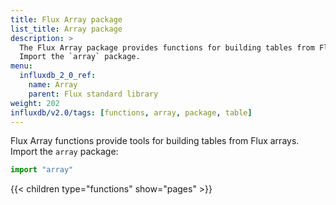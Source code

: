 ```yaml
---
title: Flux Array package
list_title: Array package
description: >
  The Flux Array package provides functions for building tables from Flux arrays.
  Import the `array` package.
menu:
  influxdb_2_0_ref:
    name: Array
    parent: Flux standard library
weight: 202
influxdb/v2.0/tags: [functions, array, package, table]
---
```


Flux Array functions provide tools for building tables from Flux arrays.
Import the `array` package:

```js
import "array"
```

{{< children type="functions" show="pages" >}}
